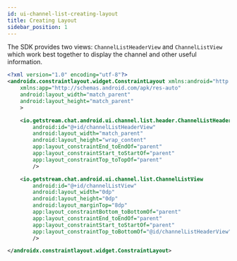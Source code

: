 ```yaml
---
id: ui-channel-list-creating-layout
title: Creating Layout
sidebar_position: 1
---
```


<!-- This whole page needs more information -->
<!-- TODO: Add screen shots of what this page looks like with a default styles. -->

<!-- Do they have to work together or can they be used separately?s -->
The SDK provides two views: `ChannelListHeaderView` and `ChannelListView` which work best together to display the channel and other useful information.

```xml
<?xml version="1.0" encoding="utf-8"?>
<androidx.constraintlayout.widget.ConstraintLayout xmlns:android="http://schemas.android.com/apk/res/android"
    xmlns:app="http://schemas.android.com/apk/res-auto"
    android:layout_width="match_parent"
    android:layout_height="match_parent"
    >

    <io.getstream.chat.android.ui.channel.list.header.ChannelListHeaderView
        android:id="@+id/channelListHeaderView"
        android:layout_width="match_parent"
        android:layout_height="wrap_content"
        app:layout_constraintEnd_toEndOf="parent"
        app:layout_constraintStart_toStartOf="parent"
        app:layout_constraintTop_toTopOf="parent"
        />

    <io.getstream.chat.android.ui.channel.list.ChannelListView
        android:id="@+id/channelListView"
        android:layout_width="0dp"
        android:layout_height="0dp"
        android:layout_marginTop="8dp"
        app:layout_constraintBottom_toBottomOf="parent"
        app:layout_constraintEnd_toEndOf="parent"
        app:layout_constraintStart_toStartOf="parent"
        app:layout_constraintTop_toBottomOf="@id/channelListHeaderView"
        />

</androidx.constraintlayout.widget.ConstraintLayout>
```

<!-- This page is too small to warrant being its own page, probably. We should merge this. -->